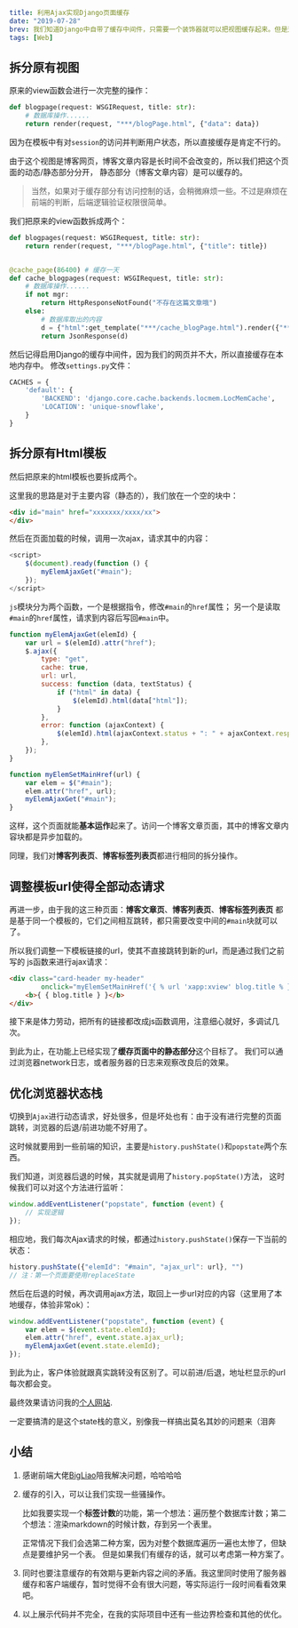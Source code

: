 ```yaml lw-blog-meta
title: 利用Ajax实现Django页面缓存
date: "2019-07-28"
brev: 我们知道Django中自带了缓存中间件，只需要一个装饰器就可以把视图缓存起来。但是这个缓存是基于URL的，会把用户状态也缓存下来，这个是不允许的。所以我将静态部分缓存，通过ajax动态请求缓存内容。
tags: [Web]
```


## 拆分原有视图

原来的view函数会进行一次完整的操作：

```python
def blogpage(request: WSGIRequest, title: str):
    # 数据库操作......
    return render(request, "***/blogPage.html", {"data": data})
```

因为在模板中有对`session`的访问并判断用户状态，所以直接缓存是肯定不行的。

由于这个视图是博客网页，博客文章内容是长时间不会改变的，所以我们把这个页面的动态/静态部分分开，
静态部分（博客文章内容）是可以缓存的。

> 当然，如果对于缓存部分有访问控制的话，会稍微麻烦一些。不过是麻烦在前端的判断，后端逻辑验证权限很简单。

我们把原来的view函数拆成两个：

```python
def blogpages(request: WSGIRequest, title: str):
    return render(request, "***/blogPage.html", {"title": title})


@cache_page(86400) # 缓存一天
def cache_blogpages(request: WSGIRequest, title: str):
    # 数据库操作......
    if not mgr:
        return HttpResponseNotFound("不存在这篇文章哦")
    else:
        # 数据库取出的内容
        d = {"html":get_template("***/cache_blogPage.html").render({"**": mgr}, request),} 
        return JsonResponse(d)

```

然后记得启用Django的缓存中间件，因为我们的网页并不大，所以直接缓存在本地内存中。
修改`settings.py`文件：

```python
CACHES = {
    'default': {
        'BACKEND': 'django.core.cache.backends.locmem.LocMemCache',
        'LOCATION': 'unique-snowflake',
    }
}

```

## 拆分原有Html模板

然后把原来的html模板也要拆成两个。

这里我的思路是对于主要内容（静态的），我们放在一个空的块中：

```html
<div id="main" href="xxxxxxx/xxxx/xx">
</div>
```

然后在页面加载的时候，调用一次ajax，请求其中的内容：

```js
<script>
    $(document).ready(function () {
        myElemAjaxGet("#main");
    });
</script>
```

`js`模块分为两个函数，一个是根据指令，修改`#main`的`href`属性；
另一个是读取`#main`的`href`属性，请求到内容后写回`#main`中。

```js
function myElemAjaxGet(elemId) {
    var url = $(elemId).attr("href");
    $.ajax({
        type: "get",
        cache: true,
        url: url,
        success: function (data, textStatus) {
            if ("html" in data) {
                $(elemId).html(data["html"]);
            }
        },
        error: function (ajaxContext) {
            $(elemId).html(ajaxContext.status + ": " + ajaxContext.responseText);
        },
    });
}

function myElemSetMainHref(url) {
    var elem = $("#main");
    elem.attr("href", url);
    myElemAjaxGet("#main");
}
```

这样，这个页面就能**基本运作**起来了。访问一个博客文章页面，其中的博客文章内容块都是异步加载的。

同理，我们对**博客列表页**、**博客标签列表页**都进行相同的拆分操作。

## 调整模板url使得全部动态请求

再进一步，由于我的这三种页面：**博客文章页**、**博客列表页**、**博客标签列表页**
都是基于同一个模板的，它们之间相互跳转，都只需要改变中间的`#main`块就可以了。

所以我们调整一下模板链接的url，使其不直接跳转到新的url，而是通过我们之前写的
js函数来进行ajax请求：

```html
<div class="card-header my-header"
        onclick="myElemSetMainHref('{ % url 'xapp:xview' blog.title % }')">
    <b>{ { blog.title } }</b>
</div>
```

接下来是体力劳动，把所有的链接都改成js函数调用，注意细心就好，多调试几次。

到此为止，在功能上已经实现了**缓存页面中的静态部分**这个目标了。
我们可以通过浏览器network日志，或者服务器的日志来观察改良后的效果。

## 优化浏览器状态栈

切换到`Ajax`进行动态请求，好处很多，但是坏处也有：由于没有进行完整的页面跳转，浏览器的后退/前进功能不好用了。

这时候就要用到一些前端的知识，主要是`history.pushState()`和`popstate`两个东西。

我们知道，浏览器后退的时候，其实就是调用了`history.popState()`方法，
这时候我们可以对这个方法进行监听：

```js
window.addEventListener("popstate", function (event) {
    // 实现逻辑
});
```

相应地，我们每次Ajax请求的时候，都通过`history.pushState()`保存一下当前的状态：

```js
history.pushState({"elemId": "#main", "ajax_url": url}, "")
// 注：第一个页面要使用replaceState
```

然后在后退的时候，再次调用ajax方法，取回上一步url对应的内容（这里用了本地缓存，体验非常ok）：

```js
window.addEventListener("popstate", function (event) {
    var elem = $(event.state.elemId);
    elem.attr("href", event.state.ajax_url);
    myElemAjaxGet(event.state.elemId);
});
```

到此为止，客户体验就跟真实跳转没有区别了。可以前进/后退，地址栏显示的url每次都会变。

最终效果请访问我的[个人网站](https://www.lewinblog.com/).

一定要搞清的是这个state栈的意义，别像我一样搞出莫名其妙的问题来（泪奔

## 小结

1. 感谢前端大佬[BigLiao](https://github.com/BigLiao)陪我解决问题，哈哈哈哈
2. 缓存的引入，可以让我们实现一些骚操作。
   
   比如我要实现一个**标签计数**的功能，第一个想法：遍历整个数据库计数；第二个想法：渲染markdown的时候计数，存到另一个表里。
   
   正常情况下我们会选第二种方案，因为对整个数据库遍历一遍也太惨了，但缺点是要维护另一个表。
   但是如果我们有缓存的话，就可以考虑第一种方案了。

3. 同时也要注意缓存的有效期与更新内容之间的矛盾。我这里同时使用了服务器缓存和客户端缓存，暂时觉得不会有很大问题，等实际运行一段时间看看效果吧。
4. 以上展示代码并不完全，在我的实际项目中还有一些边界检查和其他的优化。
